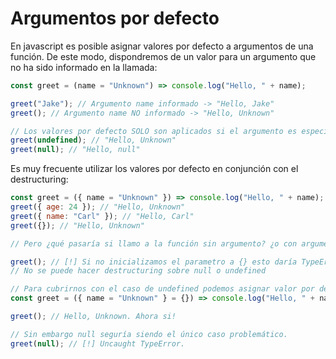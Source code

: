 # Argumentos por defecto

En javascript es posible asignar valores por defecto a argumentos de una función. De este modo, dispondremos de un valor para un argumento que no ha sido informado en la llamada:

```js
const greet = (name = "Unknown") => console.log("Hello, " + name);

greet("Jake"); // Argumento name informado -> "Hello, Jake"
greet(); // Argumento name NO informado -> "Hello, Unknown"

// Los valores por defecto SOLO son aplicados si el argumento es específicamente undefined (no informado)
greet(undefined); // "Hello, Unknown"
greet(null); // "Hello, null"
```

Es muy frecuente utilizar los valores por defecto en conjunción con el destructuring:

```js
const greet = ({ name = "Unknown" }) => console.log("Hello, " + name);
greet({ age: 24 }); // "Hello, Unknown"
greet({ name: "Carl" }); // "Hello, Carl"
greet({}); // "Hello, Unknown"

// Pero ¿qué pasaría si llamo a la función sin argumento? ¿o con argumento null?

greet(); // [!] Si no inicializamos el parametro a {} esto daría TypeError.
// No se puede hacer destructuring sobre null o undefined

// Para cubrirnos con el caso de undefined podemos asignar valor por defecto a todo el argumento completo.
const greet = ({ name = "Unknown" } = {}) => console.log("Hello, " + name);

greet(); // Hello, Unknown. Ahora si!

// Sin embargo null seguría siendo el único caso problemático.
greet(null); // [!] Uncaught TypeError.
```

